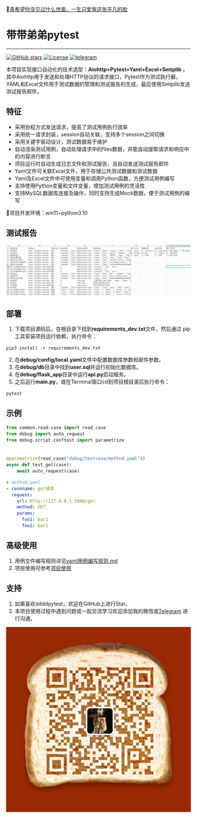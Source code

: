 :link:[真希望你没见过什么世面，一生只爱我这张平凡的脸](https://music.163.com/#/song?id=1963720173)

# 带带弟弟pytest

---
<div>
    <a href="https://github.com/3293406747/ddddpytest/stargazers" target="_blank">
    <img alt="GitHub stars" src="https://img.shields.io/github/stars/3293406747/ddddpytest"></a>
    <a href="https://github.com/3293406747/ddddpytest/blob/master/LICENSE" target="_blank">
    <img alt="License" src="https://img.shields.io/github/license/3293406747/ddddpytest"></a>
    <a href="https://t.me/qingtest" target="_blank">
    <img alt="telegram" src="https://img.shields.io/badge/chat-telegram-blueviolet?style=flat-square&logo=Telegram"></a>
</div>

本项目实现接口自动化的技术选型：**Aiohttp+Pytest+Yaml+Excel+Smtplib** 。 其中Aiohttp用于发送和处理HTTP协议的请求接口，Pytest作为测试执行器，
YAML和Excel文件用于测试数据的管理和测试报告的生成，最后使用Smtplib发送测试报告邮件。

## 特征

- 采用协程方式发送请求，提高了测试用例执行效率
- 采用统一请求封装，session自动关联，支持多个session之间切换
- 采用关键字驱动设计，测试数据易于维护
- 自动渲染测试用例，自动处理请求中的files数据，并能自动提取请求和响应中的内容进行断言
- 项目运行时自动生成日志文件和测试报告，且自动发送测试报告邮件
- Yaml文件可关联Excel文件，用于存储公共测试数据和测试数据
- Yaml及Excel文件中可使用变量和调用Python函数，方便测试用例编写
- 支持使用Python变量和文件变量，增加测试用例的灵活性
- 支持MySQL数据库连接及操作，同时支持生成Mock数据，便于测试用例的编写

:loudspeaker:项目开发环境：win11+python3.10

## 测试报告

![report](system/img/excel_report.png)

## 部署

1. 下载项目源码后，在根目录下找到**requirements_dev.txt**文件，然后通过 pip 工具安装项目运行依赖，执行命令：

```shell
pip3 install -r requirements_dev.txt
```

[comment]: <> (- 下载并配置allure2，下载安装教程如下：https://blog.csdn.net/lixiaomei0623/article/details/120185069)

2. 在**debug/config/local.yaml**文件中配置数据库参数和邮件参数。
3. 在**debug/db**目录中找到**user.sql**并运行初始化数据库。
4. 在**debug/flask_app**目录中运行**api.py**启动服务。
5. 之后运行**main.py**，或在Terminal窗口cd到项目根目录后执行命令：

```shell
pytest
```

## 示例

```python
from common.read.case import read_case
from debug import auto_request
from debug.script.conftest import parametrize


@parametrize(read_case("debug/testcase/method.yaml"))
async def test_get(case):
	await auto_request(case)
```

```yaml
# method.yaml
- casename: get请求
  request:
    url: http://127.0.0.1:5000/get
    method: GET
    params:
      foo1: bar1
      foo2: bar2
```

## 高级使用

1. 用例文件编写规则详见[yaml用例编写规则.md](system/doc/yaml用例编写规则.md)
2. 项目使用可参考[项目使用](system/doc/项目使用.md)

## 支持

1. 如果喜欢ddddpytest，欢迎在GitHub上进行Star。
2. 本项目使用过程中遇到问题或一起交流学习欢迎添加我的微信或[Telegram](https://t.me/qingtest) 进行沟通。

![vx](system/img/vx.jpg)